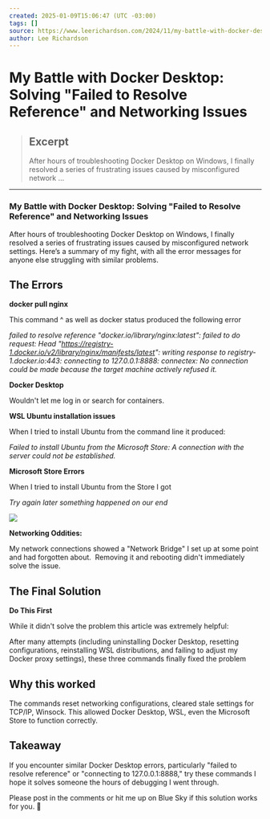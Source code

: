 ```yaml
---
created: 2025-01-09T15:06:47 (UTC -03:00)
tags: []
source: https://www.leerichardson.com/2024/11/my-battle-with-docker-desktop-solving.html
author: Lee Richardson
---
```


# My Battle with Docker Desktop: Solving "Failed to Resolve Reference" and Networking Issues

> ## Excerpt
> After hours of troubleshooting Docker Desktop on Windows, I finally resolved a series of frustrating issues caused by misconfigured network ...

---
### My Battle with Docker Desktop: Solving "Failed to Resolve Reference" and Networking Issues

After hours of troubleshooting Docker Desktop on Windows, I finally resolved a series of frustrating issues caused by misconfigured network settings. Here’s a summary of my fight, with all the error messages for anyone else struggling with similar problems.

## The Errors

**docker pull nginx**

This command ^ as well as docker status produced the following error

_failed to resolve reference "docker.io/library/nginx:latest": failed to do request: Head "https://registry-1.docker.io/v2/library/nginx/manifests/latest": writing response to registry-1.docker.io:443: connecting to 127.0.0.1:8888: connectex: No connection could be made because the target machine actively refused it._

**Docker Desktop**

Wouldn't let me log in or search for containers.

**WSL Ubuntu installation issues**

When I tried to install Ubuntu from the command line it produced:

_Failed to install Ubuntu from the Microsoft Store: A connection with the server could not be established._

**Microsoft Store Errors**

When I tried to install Ubuntu from the Store I got

_Try again later something happened on our end_

_[![](https://blogger.googleusercontent.com/img/a/AVvXsEh6B4EVVNQdc_zTBxvsN_eOHLjnL0iUJPF63W7LEjxUSkHcG8mhP6fEVvviD6u2SfkrpnMuekWEwcSVKZRSVqjUAEJcwQ90K-FQ0rqilcZvtbnW-vdlYsEkvoNFM-ZF2ON_PWZVHtMgJDzu_3VvIU_ElG_DBa9Ed75GaBr_gx2Zo9oA603wT4ZkZmmHW9Q)](https://blogger.googleusercontent.com/img/a/AVvXsEh6B4EVVNQdc_zTBxvsN_eOHLjnL0iUJPF63W7LEjxUSkHcG8mhP6fEVvviD6u2SfkrpnMuekWEwcSVKZRSVqjUAEJcwQ90K-FQ0rqilcZvtbnW-vdlYsEkvoNFM-ZF2ON_PWZVHtMgJDzu_3VvIU_ElG_DBa9Ed75GaBr_gx2Zo9oA603wT4ZkZmmHW9Q)_

**Networking Oddities:** 

My network connections showed a "Network Bridge" I set up at some point and had forgotten about.  Removing it and rebooting didn't immediately solve the issue.

## The Final Solution

**Do This First**

While it didn't solve the problem this article was extremely helpful:

After many attempts (including uninstalling Docker Desktop, resetting configurations, reinstalling WSL distributions, and failing to adjust my Docker proxy settings), these three commands finally fixed the problem

## Why this worked

The commands reset networking configurations, cleared stale settings for TCP/IP, Winsock. This allowed Docker Desktop, WSL, even the Microsoft Store to function correctly.

## **Takeaway**

If you encounter similar Docker Desktop errors, particularly "failed to resolve reference" or "connecting to 127.0.0.1:8888," try these commands I hope it solves someone the hours of debugging I went through.

Please post in the comments or hit me up on Blue Sky if this solution works for you. 🚀
